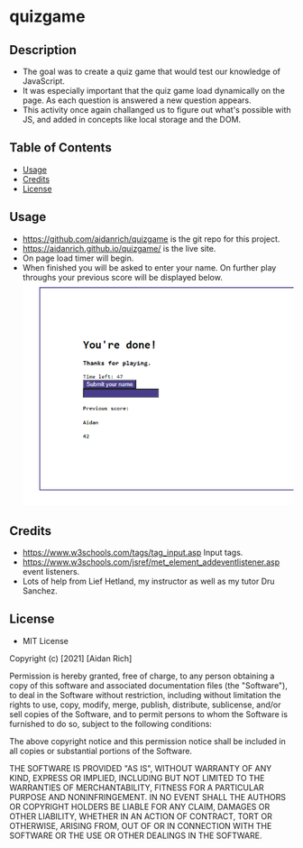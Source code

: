 # quizgame

## Description

- The goal was to create a quiz game that would test our knowledge of JavaScript.
- It was especially important that the quiz game load dynamically on the page. As each question is answered a new question appears.
- This activity once again challanged us to figure out what's possible with JS, and added in concepts like local storage and the DOM.
## Table of Contents
- [Usage](#usage)
- [Credits](#credits)
- [License](#license)
## Usage
- https://github.com/aidanrich/quizgame is the git repo for this project.
- https://aidanrich.github.io/quizgame/ is the live site.
- On page load timer will begin.
- When finished you will be asked to enter your name. On further play throughs your previous score will be displayed below.
![The final screen of the quiz game.](./assets/images/Quiz-end.png)
## Credits
- https://www.w3schools.com/tags/tag_input.asp Input tags.
- https://www.w3schools.com/jsref/met_element_addeventlistener.asp event listeners.
- Lots of help from Lief Hetland, my instructor as well as my tutor Dru Sanchez.

## License
- MIT License

Copyright (c) [2021] [Aidan Rich]

Permission is hereby granted, free of charge, to any person obtaining a copy
of this software and associated documentation files (the "Software"), to deal in the Software without restriction, including without limitation the rights to use, copy, modify, merge, publish, distribute, sublicense, and/or sell copies of the Software, and to permit persons to whom the Software is
furnished to do so, subject to the following conditions:

The above copyright notice and this permission notice shall be included in all copies or substantial portions of the Software.

THE SOFTWARE IS PROVIDED "AS IS", WITHOUT WARRANTY OF ANY KIND, EXPRESS OR
IMPLIED, INCLUDING BUT NOT LIMITED TO THE WARRANTIES OF MERCHANTABILITY,
FITNESS FOR A PARTICULAR PURPOSE AND NONINFRINGEMENT. IN NO EVENT SHALL THE
AUTHORS OR COPYRIGHT HOLDERS BE LIABLE FOR ANY CLAIM, DAMAGES OR OTHER
LIABILITY, WHETHER IN AN ACTION OF CONTRACT, TORT OR OTHERWISE, ARISING FROM, OUT OF OR IN CONNECTION WITH THE SOFTWARE OR THE USE OR OTHER DEALINGS IN THE SOFTWARE.